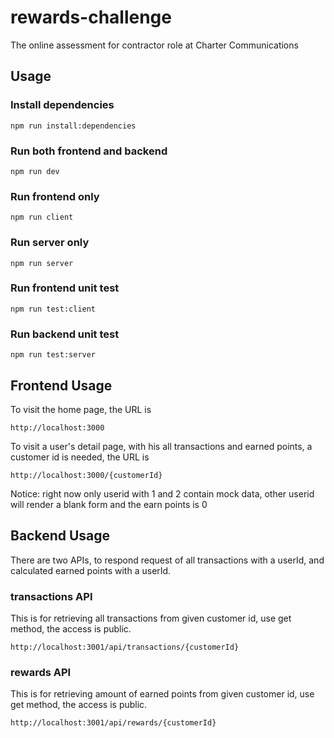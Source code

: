 # rewards-challenge

The online assessment for contractor role at Charter Communications

## Usage

### Install dependencies

```
npm run install:dependencies
```

### Run both frontend and backend

```
npm run dev
```

### Run frontend only

```
npm run client
```

### Run server only

```
npm run server
```

### Run frontend unit test

```
npm run test:client
```

### Run backend unit test

```
npm run test:server
```

## Frontend Usage

To visit the home page, the URL is
```
http://localhost:3000
```

To visit a user's detail page, with his all transactions and earned points, a customer id is needed, the URL is
```
http://localhost:3000/{customerId}
```

Notice: right now only userid with 1 and 2 contain mock data, other userid will render a blank form and the earn points is 0


## Backend Usage

There are two APIs, to respond request of all transactions with a userId, and calculated earned points with a userId.

### transactions API
This is for retrieving all transactions from given customer id, use get method, the access is public.
```
http://localhost:3001/api/transactions/{customerId}
```

### rewards API
This is for retrieving amount of earned points from given customer id, use get method, the access is public.
```
http://localhost:3001/api/rewards/{customerId}
```
